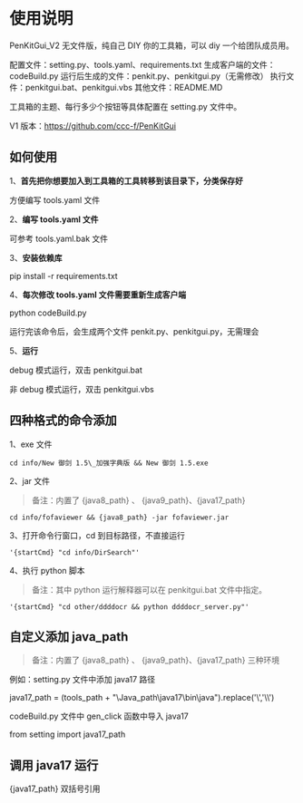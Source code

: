 # 使用说明

PenKitGui_V2 无文件版，纯自己 DIY 你的工具箱，可以 diy 一个给团队成员用。

配置文件：setting.py、tools.yaml、requirements.txt
生成客户端的文件：codeBuild.py
运行后生成的文件：penkit.py、penkitgui.py（无需修改）
执行文件：penkitgui.bat、penkitgui.vbs
其他文件：README.MD

工具箱的主题、每行多少个按钮等具体配置在 setting.py 文件中。

V1 版本：<https://github.com/ccc-f/PenKitGui>

## 如何使用

1、**首先把你想要加入到工具箱的工具转移到该目录下，分类保存好**

方便编写 tools.yaml 文件

2、**编写 tools.yaml 文件**

可参考 tools.yaml.bak 文件

3、**安装依赖库**

pip install -r requirements.txt

4、**每次修改 tools.yaml 文件需要重新生成客户端**

python codeBuild.py

运行完该命令后，会生成两个文件 penkit.py、penkitgui.py，无需理会

5、**运行**

debug 模式运行，双击 penkitgui.bat

非 debug 模式运行，双击 penkitgui.vbs

## 四种格式的命令添加

1、exe 文件

```
cd info/New 御剑 1.5\_加强字典版 && New 御剑 1.5.exe
```

2、jar 文件

> 备注：内置了 {java8_path} 、 {java9_path}、{java17_path}

```
cd info/fofaviewer && {java8_path} -jar fofaviewer.jar
```

3、打开命令行窗口，cd 到目标路径，不直接运行

```
'{startCmd} "cd info/DirSearch"'
```

4、执行 python 脚本

> 备注：其中 python 运行解释器可以在 penkitgui.bat 文件中指定。

```
'{startCmd} "cd other/ddddocr && python ddddocr_server.py"'
```

## 自定义添加 java_path

> 备注：内置了 {java8_path} 、 {java9_path}、{java17_path} 三种环境

例如：setting.py 文件中添加 java17 路径

java17_path = (tools_path + "\Java_path\java17\\bin\java").replace('\\','\\\\')

codeBuild.py 文件中 gen_click 函数中导入 java17

from setting import java17_path

## 调用 java17 运行

{java17_path} 双括号引用
